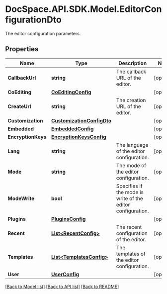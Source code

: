 # DocSpace.API.SDK.Model.EditorConfigurationDto
The editor configuration parameters.

## Properties

Name | Type | Description | Notes
------------ | ------------- | ------------- | -------------
**CallbackUrl** | **string** | The callback URL of the editor. | [optional] 
**CoEditing** | [**CoEditingConfig**](CoEditingConfig.md) |  | [optional] 
**CreateUrl** | **string** | The creation URL of the editor. | [optional] 
**Customization** | [**CustomizationConfigDto**](CustomizationConfigDto.md) |  | [optional] 
**Embedded** | [**EmbeddedConfig**](EmbeddedConfig.md) |  | [optional] 
**EncryptionKeys** | [**EncryptionKeysConfig**](EncryptionKeysConfig.md) |  | [optional] 
**Lang** | **string** | The language of the editor configuration. | [optional] 
**Mode** | **string** | The mode of the editor configuration. | [optional] 
**ModeWrite** | **bool** | Specifies if the mode is write of the editor configuration. | [optional] 
**Plugins** | [**PluginsConfig**](PluginsConfig.md) |  | [optional] 
**Recent** | [**List&lt;RecentConfig&gt;**](RecentConfig.md) | The recent configuration of the editor. | [optional] 
**Templates** | [**List&lt;TemplatesConfig&gt;**](TemplatesConfig.md) | The templates of the editor configuration. | [optional] 
**User** | [**UserConfig**](UserConfig.md) |  | [optional] 

[[Back to Model list]](../README.md#documentation-for-models) [[Back to API list]](../README.md#documentation-for-api-endpoints) [[Back to README]](../README.md)

